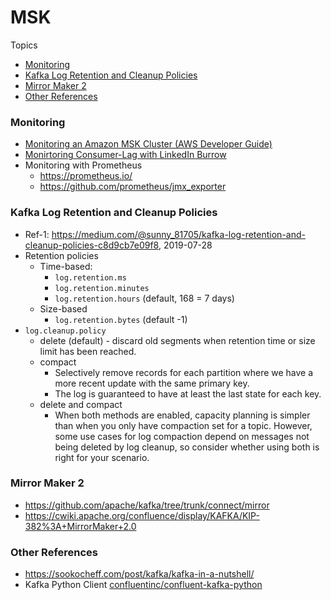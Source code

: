 # MSK

Topics
- [Monitoring](#monitoring)
- [Kafka Log Retention and Cleanup Policies](#kafka-log-retention-and-cleanup-policies)
- [Mirror Maker 2](#mirror-maker-2)
- [Other References](#other-references)

### Monitoring
- [Monitoring an Amazon MSK Cluster (AWS Developer Guide)](https://docs.aws.amazon.com/msk/latest/developerguide/monitoring.html)
- [Monirtoring Consumer-Lag with LinkedIn Burrow](https://github.com/linkedin/Burrow)
- Monitoring with Prometheus
   - https://prometheus.io/
   - https://github.com/prometheus/jmx_exporter

### Kafka Log Retention and Cleanup Policies
- Ref-1: https://medium.com/@sunny_81705/kafka-log-retention-and-cleanup-policies-c8d9cb7e09f8, 2019-07-28
- Retention policies
  - Time-based:
     - `log.retention.ms`
     - `log.retention.minutes`
     - `log.retention.hours` (default, 168 = 7 days)
  - Size-based
      - `log.retention.bytes` (default -1)
- `log.cleanup.policy`
  - delete (default) - discard old segments when retention time or size limit has been reached.
  - compact 
     - Selectively remove records for each partition where we have a more recent update with the same primary key.
     - The log is guaranteed to have at least the last state for each key.
  - delete and compact
     - When both methods are enabled, capacity planning is simpler than when you only have compaction set for a
       topic. However, some use cases for log compaction depend on messages not being deleted by log cleanup, so
       consider whether using both is right for your scenario.

### Mirror Maker 2
- https://github.com/apache/kafka/tree/trunk/connect/mirror
- https://cwiki.apache.org/confluence/display/KAFKA/KIP-382%3A+MirrorMaker+2.0

### Other References
- https://sookocheff.com/post/kafka/kafka-in-a-nutshell/
- Kafka Python Client [confluentinc/confluent-kafka-python](https://github.com/confluentinc/confluent-kafka-python)
